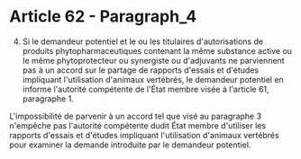 # Article 62 - Paragraph_4

4. Si le demandeur potentiel et le ou les titulaires d'autorisations de produits phytopharmaceutiques contenant la même substance active ou le même phytoprotecteur ou synergiste ou d'adjuvants ne parviennent pas à un accord sur le partage de rapports d'essais et d'études impliquant l'utilisation d'animaux vertébrés, le demandeur potentiel en informe l'autorité compétente de l'État membre visée à l'article 61, paragraphe 1.

L'impossibilité de parvenir à un accord tel que visé au paragraphe 3 n'empêche pas l'autorité compétente dudit État membre d'utiliser les rapports d'essais et d'études impliquant l'utilisation d'animaux vertébrés pour examiner la demande introduite par le demandeur potentiel.